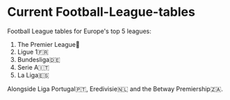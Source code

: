 # Current Football-League-tables
Football League tables for Europe's top 5 leagues:
1. The Premier League🏴󠁧󠁢󠁥󠁮󠁧󠁿
2. Ligue 1🇫🇷
3. Bundesliga🇩🇪
4. Serie A🇮🇹
5. La Liga🇪🇸

Alongside Liga Portugal🇵🇹, Eredivisie🇳🇱 and the Betway Premiership🇿🇦.
